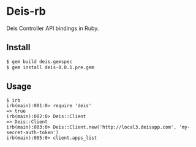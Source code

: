 # Deis-rb

Deis Controller API bindings in Ruby.

## Install

```bash
$ gem build deis.gemspec
$ gem install deis-0.0.1.pre.gem
```

## Usage

```
$ irb
irb(main):001:0> require 'deis'
=> true
irb(main):002:0> Deis::Client
=> Deis::Client
irb(main):003:0> Deis::Client.new('http://local3.deisapp.com', 'my-secret-auth-token')
irb(main):005:0> client.apps_list
```
